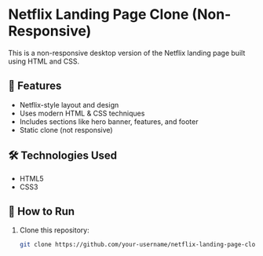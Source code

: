 # Netflix Landing Page Clone (Non-Responsive)

This is a non-responsive desktop version of the Netflix landing page built using HTML and CSS.

## 📌 Features
- Netflix-style layout and design
- Uses modern HTML & CSS techniques
- Includes sections like hero banner, features, and footer
- Static clone (not responsive)


## 🛠 Technologies Used
- HTML5
- CSS3

## 🚀 How to Run
1. Clone this repository:  
   ```sh
   git clone https://github.com/your-username/netflix-landing-page-clone.git
